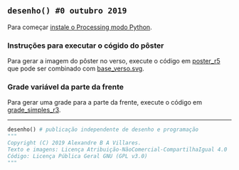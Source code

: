 ## `desenho() #0 outubro 2019`

Para começar [instale o Processing modo Python](https://abav.lugaralgum.com/como-instalar-o-processing-modo-python/).

### Instruções para executar o cógido do pôster

Para gerar a imagem do pôster no verso, execute o código em [poster_r5](https://github.com/villares/desenho-sem-argumentos/tree/master/0_outubro_2019/estudos/poster_r5) que pode ser combinado com [base_verso.svg](https://github.com/villares/desenho-sem-argumentos/blob/master/0_outubro_2019/estudos/base_poster.svg).

### Grade variável da parte da frente

Para gerar uma grade para a parte da frente, execute o código em [grade_simples_r3](https://github.com/villares/desenho-sem-argumentos/blob/master/0_outubro_2019/estudos/grade_simples_r3/).

---

```python
desenho() # publicação independente de desenho e programação
""" 
Copyright (C) 2019 Alexandre B A Villares.
Texto e imagens: Licença Atribuição-NãoComercial-CompartilhaIgual 4.0
Código: Licença Pública Geral GNU (GPL v3.0)
"""
```
